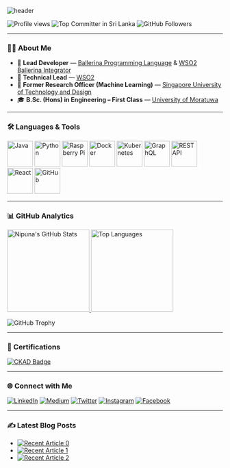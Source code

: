 ![header](https://capsule-render.vercel.app/api?type=venom&height=300&color=gradient&text=Hey%20👋%20I'm%20Nipuna%20Ranasinghe&section=header&fontColor=404040&animation=twinkling&fontSize=50&desc=Let's%20connect%20through%20code!)

<img src="https://komarev.com/ghpvc/?username=NipunaRanasinghe&label=Profile%20views&color=0e75b6&style=flat" alt="Profile views" /> <img src="https://user-badge.committers.top/sri_lanka_public/NipunaRanasinghe.svg" alt="Top Committer in Sri Lanka" /> <img src="https://img.shields.io/github/followers/NipunaRanasinghe?label=Follow&style=social" alt="GitHub Followers" />

---

### 👨‍💻 About Me

- 💼 **Lead Developer** — [Ballerina Programming Language](https://ballerina.io/) & [WSO2 Ballerina Integrator](https://wso2.com/integrator/ballerina-integrator/)
- 🏢 **Technical Lead** — [WSO2](https://wso2.com/)
- 🔬 **Former Research Officer (Machine Learning)** — [Singapore University of Technology and Design](https://www.sutd.edu.sg/)
- 🎓 **B.Sc. (Hons) in Engineering – First Class** — [University of Moratuwa](https://uom.lk/)

---

### 🛠️ Languages & Tools

<p align="left">
  <img src="https://techstack-generator.vercel.app/java-icon.svg" alt="Java" width="60" height="60" />
  <img src="https://techstack-generator.vercel.app/python-icon.svg" alt="Python" width="60" height="60" />
  <img src="https://techstack-generator.vercel.app/raspberrypi-icon.svg" alt="Raspberry Pi" width="60" height="60" />
  <img src="https://techstack-generator.vercel.app/docker-icon.svg" alt="Docker" width="60" height="60" />
  <img src="https://techstack-generator.vercel.app/kubernetes-icon.svg" alt="Kubernetes" width="60" height="60" />
  <img src="https://techstack-generator.vercel.app/graphql-icon.svg" alt="GraphQL" width="60" height="60" />
  <img src="https://techstack-generator.vercel.app/restapi-icon.svg" alt="REST API" width="60" height="60" />
  <img src="https://techstack-generator.vercel.app/react-icon.svg" alt="React" width="60" height="60" />
  <img src="https://techstack-generator.vercel.app/github-icon.svg" alt="GitHub" width="60" height="60" />
</p>

---

### 📊 GitHub Analytics

<a href="https://github.com/anuraghazra/github-readme-stats">
  <img alt="Nipuna's GitHub Stats" src="https://denvercoder1-github-readme-stats.vercel.app/api/?username=NipunaRanasinghe&show_icons=true&include_all_commits=true&count_private=true&theme=react&hide_border=true&bg_color=1F222E&title_color=F85D7F&icon_color=F8D866" height="192px" />
</a>
<a href="https://github.com/anuraghazra/github-readme-stats">
  <img alt="Top Languages" src="https://denvercoder1-github-readme-stats.vercel.app/api/top-langs/?username=NipunaRanasinghe&langs_count=8&layout=compact&theme=react&hide_border=true&bg_color=1F222E&title_color=F85D7F&icon_color=F8D866&hide=Jupyter%20Notebook,Roff" height="192px" />
</a>

<br/>

![GitHub Trophy](https://github-profile-trophy.vercel.app/?username=NipunaRanasinghe&theme=matrix)

---

### 🧾 Certifications

[![CKAD Badge](https://img.shields.io/badge/-Certified_Kubernetes_Application_Developer-326CE5?style=flat&logo=kubernetes&logoColor=white)](https://www.credly.com/badges/bf9a8b51-043b-4487-ae7e-b608891c32e8/public_url)

---

### 🌐 Connect with Me

[![LinkedIn](https://img.shields.io/badge/LinkedIn-0077B5?style=for-the-badge&logo=linkedin&logoColor=white)](https://www.linkedin.com/in/nipunaranasinghe/)
[![Medium](https://img.shields.io/badge/Medium-12100E?style=for-the-badge&logo=medium&logoColor=white)](https://medium.com/@nipunaranasinghe)
[![Twitter](https://img.shields.io/badge/Twitter-1DA1F2?style=for-the-badge&logo=twitter&logoColor=white)](https://twitter.com/indrachapa93)
[![Instagram](https://img.shields.io/badge/Instagram-E4405F?style=for-the-badge&logo=instagram&logoColor=white)](https://www.instagram.com/i_n_d_r_a_c_h_a_p_a/)
[![Facebook](https://img.shields.io/badge/Facebook-1877F2?style=for-the-badge&logo=facebook&logoColor=white)](https://www.facebook.com/nipuna3/)

---

### ✍️ Latest Blog Posts

- <a href="https://github-readme-medium-recent-article.vercel.app/medium/@nipunaranasinghe/0" target="_blank"><img src="https://github-readme-medium-recent-article.vercel.app/medium/@nipunaranasinghe/0" alt="Recent Article 0"></a>
- <a href="https://github-readme-medium-recent-article.vercel.app/medium/@nipunaranasinghe/1" target="_blank"><img src="https://github-readme-medium-recent-article.vercel.app/medium/@nipunaranasinghe/1" alt="Recent Article 1"></a>
- <a href="https://github-readme-medium-recent-article.vercel.app/medium/@nipunaranasinghe/2" target="_blank"><img src="https://github-readme-medium-recent-article.vercel.app/medium/@nipunaranasinghe/2" alt="Recent Article 2"></a>
